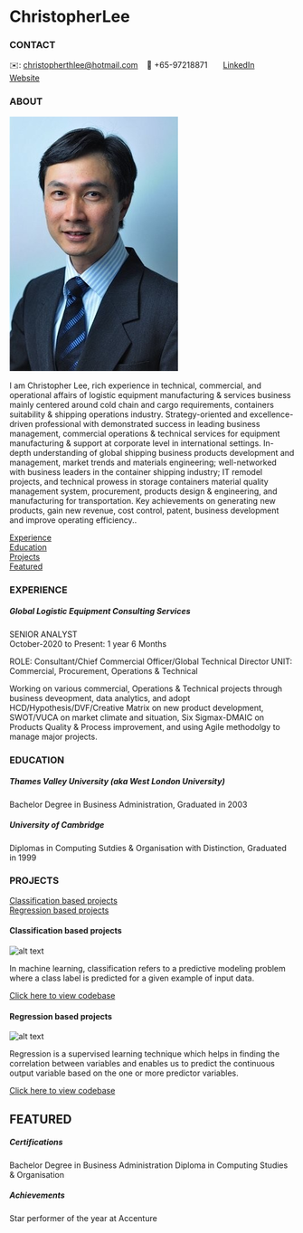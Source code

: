 # ChristopherLee

<!-- CONTACT Section Starts -->
### CONTACT

<!-- Add your details -->
✉️: christopherthlee@hotmail.com 
&nbsp;&nbsp; 📲 +65-97218871
&nbsp;&nbsp;&nbsp;&nbsp;&nbsp; [LinkedIn](https://www.linkedin.com/in/lee-christopher-7531a124/) 
&nbsp;&nbsp;&nbsp;&nbsp;&nbsp; [Website](https://www.linkedin.com/in/lee-christopher-7531a124/)
<!-- CONTACT Section Ends -->

<!-- ABOUT Section Starts -->
### ABOUT
<!-- Add link to your picture -->

![alt text](https://github.com/christopherthlee/ChristopherLee/blob/414700403a40066d7e6cdb5d0ae6c8935e435c4e/CL%20photo.jpg)

<!-- Add your details -->

I am Christopher Lee, rich experience in technical, commercial, and operational affairs of logistic equipment manufacturing & services business mainly centered around cold chain and cargo requirements, containers suitability & shipping operations industry. Strategy-oriented and excellence-driven professional with demonstrated success in leading business management, commercial operations & technical services for equipment manufacturing & support at corporate level in international settings. In-depth understanding of global shipping business products development and management, market trends and materials engineering; well-networked with business leaders in the container shipping industry; IT remodel projects, and technical prowess in storage containers material quality management system, procurement, products design & engineering, and manufacturing for transportation. Key achievements on generating new products, gain new revenue, cost control, patent, business development and improve operating efficiency..


<!-- Add link to the sections -->
[Experience](#experience) <br>
[Education](#education) <br>
[Projects](#projects) <br>
[Featured](#featured) <br> 

<!-- ABOUT Section Ends -->

<!-- EXPERIENCE Section Starts -->
### EXPERIENCE
<!-- Add your details -->
##### Global Logistic Equipment Consulting Services
SENIOR ANALYST<br>
October-2020 to Present: 1 year 6 Months

ROLE: Consultant/Chief Commercial Officer/Global Technical Director
UNIT: Commercial, Procurement, Operations & Technical

Working on various commercial, Operations & Technical projects through business deveopment, data analytics, and adopt HCD/Hypothesis/DVF/Creative Matrix on new product development, SWOT/VUCA on market climate and situation, Six Sigmax-DMAIC on Products Quality & Process improvement, and using Agile methodolgy to manage major projects. 

<!-- EXPERIENCE Section Ends -->

<!-- EDUCATION Section Starts -->
### EDUCATION
<!-- Add your details -->
##### Thames Valley University (aka West London University)
Bachelor Degree in Business Administration, Graduated in 2003 
##### University of Cambridge
Diplomas in Computing Sutdies & Organisation with Distinction, Graduated in 1999
<!-- EDUCATION Section Ends -->

<!-- PROJECTS Section Starts -->
### PROJECTS
<!-- Add your details -->

[Classification based projects](#classification-based-projects) <br>
[Regression based projects](#regression-based-projects) <br>

<!-- Add your details -->

#### Classification based projects
![alt text](https://raw.githubusercontent.com/krvishwesh54/Kumar-Vishwesh/main/images/Classification.png)

In machine learning, classification refers to a predictive modeling problem where a class label is predicted for a given example of input data.

[Click here to view codebase](https://github.com/krvishwesh54/DataScience_DeepLearning_MachineLearning/tree/master/Classification)

#### Regression based projects
![alt text](https://raw.githubusercontent.com/krvishwesh54/Kumar-Vishwesh/main/images/Regression.jpg)

Regression is a supervised learning technique which helps in finding the correlation between variables and enables us to predict the continuous output variable based on the one or more predictor variables.

[Click here to view codebase](https://github.com/krvishwesh54/DataScience_DeepLearning_MachineLearning/tree/master/Regression)

<!-- PROJECTS Section Ends -->

<!-- FEATURED Section Starts -->
## FEATURED
<!-- Add your details -->
##### Certifications
Bachelor Degree in Business Administration
Diploma in Computing Studies & Organisation

##### Achievements
Star performer of the year at Accenture
<!-- FEATURED Section Ends -->

